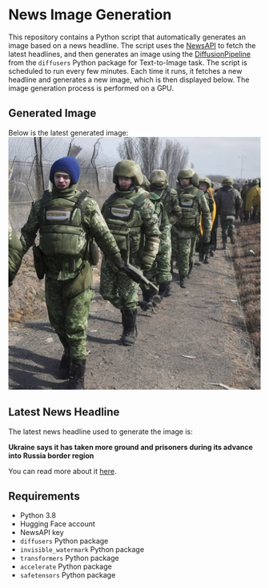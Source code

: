 # News Image Generation
This repository contains a Python script that automatically generates an image based on a news headline. The script uses the [NewsAPI](https://newsapi.org/) to fetch the latest headlines, and then generates an image using the [DiffusionPipeline](https://github.com/huggingface/diffusers) from the `diffusers` Python package for Text-to-Image task.
The script is scheduled to run every few minutes. Each time it runs, it fetches a new headline and generates a new image, which is then displayed below. The image generation process is performed on a GPU.

## Generated Image
Below is the latest generated image:
![Generated Image](image.png)

## Latest News Headline
The latest news headline used to generate the image is:

**Ukraine says it has taken more ground and prisoners during its advance into Russia border region**

You can read more about it [here](https://news.google.com/rss/articles/CBMimgFBVV95cUxQTzZqaDdObmdaUDJ5bzFZd0ZjZ1hEWGFlNURUTlVycjZGUnNXZHhPREZQcFlwbU5vMEtHOVFSQ1lGcGh5RG02MkJYci1yU1BDRi04UVlNNFFZVGdna08ybG55TlZBQ3ZfU2R5TWlvU3VGSm1lbXZla2Z1TGcwQjJMRXdQTm10UkVwZUlpVHduaWgzY184V05MTG93?oc=5).

## Requirements
- Python 3.8
- Hugging Face account
- NewsAPI key
- `diffusers` Python package
- `invisible_watermark` Python package
- `transformers` Python package
- `accelerate` Python package
- `safetensors` Python package
